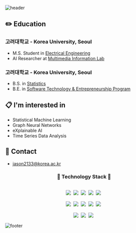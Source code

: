 <!-- ![header](https://capsule-render.vercel.app/api?type=waving&color=0:000000,100:c0c0c0&height=180&section=header&text=Jason's%20Github%20Page&fontSize=50&fontColor=ffffff&fontAlignY=38&animation=twinkling) -->

![header](https://capsule-render.vercel.app/api?type=waving&&color=gradient&height=80&section=header&fontSize=90)  

<!-- ## 🧑🏻‍💻 Github Stats

<img align="center" src="https://github-readme-stats.vercel.app/api?username=jason2133&show_icons=true&count_private=true&icon_color=ffffff&title_color=ffffff&text_color=000000&bg_color=c0c0c0" />

<img align="center" src="https://github-readme-stats.vercel.app/api/top-langs/?username=jason2133&layout=compact&icon_color=ffffff&title_color=ffffff&text_color=000000&bg_color=c0c0c0" />

[![Hits](https://hits.seeyoufarm.com/api/count/incr/badge.svg?url=https%3A%2F%2Fgithub.com%2Fjason2133&count_bg=%23C0C0C0&title_bg=%23000000&icon=&icon_color=%23E7E7E7&title=hits&edge_flat=false)](https://hits.seeyoufarm.com)

<br/> -->

## ✏️ Education
### 고려대학교 - Korea University, Seoul
- M.S. Student in [Electrical Engineering](https://ee.korea.ac.kr)
- AI Researcher at [Multimedia Information Lab](https://mil.korea.ac.kr)

### 고려대학교 - Korea University, Seoul
- B.S. in [Statistics](https://stat.korea.ac.kr/stat/index.do)
- B.E. in [Software Technology & Entrepreneurship Program](https://info.korea.ac.kr/info/under/sw_intro.do)

## 📋  I'm interested in
- Statistical Machine Learning
- Graph Neural Networks
- eXplainable AI
- Time Series Data Analysis

## 📌 Contact
- jason2133@korea.ac.kr

<h3 align="center">📘 Technology Stack 📘</h3>
<p align="center">
   <br>
    <img src="https://badges.aleen42.com/src/python.svg"/>&nbsp
    <img src="https://img.shields.io/badge/-PyTorch-000000?logo=PyTorch"/>&nbsp
    <img src="https://img.shields.io/badge/-pandas-150458?logo=pandas"/>&nbsp
    <img src="https://img.shields.io/badge/-scikit_learn-F7931E?logo=scikit-learn"/>&nbsp
   <img src="https://img.shields.io/badge/-R-276DC3?logo=R"/>&nbsp
  <br>
  <br>
    <img src="https://img.shields.io/badge/-HTML5-ffffff?logo=HTML5"/>&nbsp
    <img src="https://img.shields.io/badge/-CSS3-1572b6?logo=CSS3"/>&nbsp
    <img src="https://badges.aleen42.com/src/javascript.svg"/>&nbsp
    <img src="https://badges.aleen42.com/src/react.svg"/>&nbsp
    <img src="https://badges.aleen42.com/src/node.svg"/>&nbsp
  <br>
  <br>
    <img src="https://img.shields.io/badge/-AWS-ffffff?logo=Amazon"/>&nbsp
    <img src="https://img.shields.io/badge/-git-ffffff?logo=git"/>&nbsp
    <img src="https://img.shields.io/badge/-jupyter-ffffff?logo=jupyter"/>&nbsp
</p>

![footer](https://capsule-render.vercel.app/api?type=waving&&color=gradient&height=80&section=footer&fontSize=90)

<!--
**jason2133/jason2133** is a ✨ _special_ ✨ repository because its `README.md` (this file) appears on your GitHub profile.

Here are some ideas to get you started:

- 🔭 I’m currently working on ...
- 🌱 I’m currently learning ...
- 👯 I’m looking to collaborate on ...
- 🤔 I’m looking for help with ...
- 💬 Ask me about ...
- 📫 How to reach me: ...
- 😄 Pronouns: ...
- ⚡ Fun fact: ...
-->
